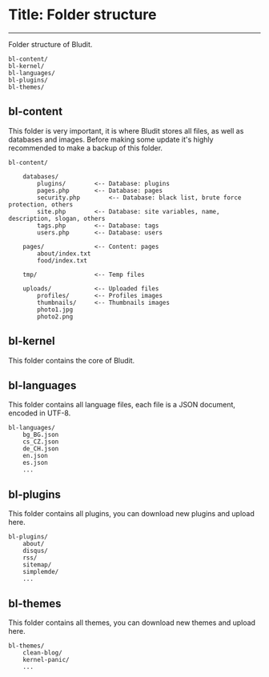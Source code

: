 # Title: Folder structure
<!-- Position: 2 -->
---
Folder structure of Bludit.
```
bl-content/
bl-kernel/
bl-languages/
bl-plugins/
bl-themes/
```

## bl-content
This folder is very important, it is where Bludit stores all files, as well as databases and images. Before making some update it's highly recommended to make a backup of this folder.

```
bl-content/

	databases/
		plugins/		<-- Database: plugins
		pages.php		<-- Database: pages
		security.php		<-- Database: black list, brute force protection, others
		site.php		<-- Database: site variables, name, description, slogan, others
		tags.php		<-- Database: tags
		users.php		<-- Database: users

	pages/				<-- Content: pages
		about/index.txt
		food/index.txt

	tmp/				<-- Temp files

	uploads/			<-- Uploaded files
		profiles/		<-- Profiles images
		thumbnails/		<-- Thumbnails images
		photo1.jpg
		photo2.png
```

## bl-kernel
This folder contains the core of Bludit.

## bl-languages
This folder contains all language files, each file is a JSON document, encoded in UTF-8.

```
bl-languages/
	bg_BG.json
	cs_CZ.json
	de_CH.json
	en.json
	es.json
	...
```

## bl-plugins
This folder contains all plugins, you can download new plugins and upload here.

```
bl-plugins/
	about/
	disqus/
	rss/
	sitemap/
	simplemde/
	...
```

## bl-themes
This folder contains all themes, you can download new themes and upload here.

```
bl-themes/
	clean-blog/
	kernel-panic/
	...
```
